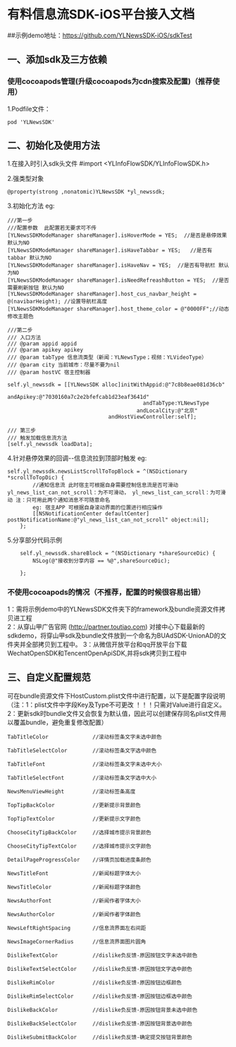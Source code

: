 # 有料信息流SDK-iOS平台接入文档
##示例demo地址：https://github.com/YLNewsSDK-iOS/sdkTest
## 一、添加sdk及三方依赖

### 使用cocoapods管理(升级cocoapods为cdn搜索及配置)（推荐使用）
1.Podfile文件：
```
pod 'YLNewsSDK'
```

## 二、初始化及使用方法
1.在接入时引入sdk头文件 #import <YLInfoFlowSDK/YLInfoFlowSDK.h>

2.强类型对象
```
@property(strong ,nonatomic)YLNewsSDK *yl_newssdk;
```

3.初始化方法
eg:

```
///第一步
///配置参数  此配置若无要求可不传
[YLNewsSDKModeManager shareManager].isHoverMode = YES;  //是否是悬停效果 默认为NO
[YLNewsSDKModeManager shareManager].isHaveTabbar = YES;   //是否有tabbar 默认为NO
[YLNewsSDKModeManager shareManager].isHaveNav = YES;  //是否有导航栏 默认为NO
[YLNewsSDKModeManager shareManager].isNeedRefreashButton = YES;  //是否需要刷新按钮 默认为NO
[YLNewsSDKModeManager shareManager].host_cus_navbar_height = @(navibarHeight); //设置导航栏高度
[YLNewsSDKModeManager shareManager].host_theme_color = @"0000FF";//动态修改主题色
```

```
///第二步
/// 入口方法
/// @param appid appid
/// @param apikey apikey
/// @param tabType 信息流类型（新闻：YLNewsType；视频：YLVideoType）
/// @param city 当前城市：尽量不要为nil
/// @param hostVC 宿主控制器

self.yl_newssdk = [[YLNewsSDK alloc]initWithAppid:@"7c8b8eae081d36cb"
                                            andApikey:@"7030160a7c2e2bfefcab1d23eaf3641d"
                                           andTabType:YLNewsType
                                         andLocalCity:@"北京"
                                andHostViewController:self];
```

```
/// 第三步
/// 触发加载信息流方法
[self.yl_newssdk loadData];
```

4.针对悬停效果的回调--信息流拉到顶部时触发
eg:
```
self.yl_newssdk.newsListScrollToTopBlock = ^(NSDictionary *scrollToTopDic) {
        //通知信息流 此时宿主可根据自身需要控制信息流是否可滑动 yl_news_list_can_not_scroll：为不可滑动， yl_news_list_can_scroll：为可滑动 注：只可用此两个通知消息不可随意命名
        eg: 宿主APP 可根据自身滚动界面的位置进行相应操作
        [[NSNotificationCenter defaultCenter] postNotificationName:@"yl_news_list_can_not_scroll" object:nil];
    };

```

5.分享部分代码示例
```
    self.yl_newssdk.shareBlock = ^(NSDictionary *shareSourceDic) {
        NSLog(@"接收到分享内容 == %@",shareSourceDic);
        
    };

```

### 不使用cocoapods的情况（不推荐，配置的时候很容易出错）
1：需将示例demo中的YLNewsSDK文件夹下的framework及bundle资源文件拷贝进工程  
2：从穿山甲广告官网 (http://partner.toutiao.com) 对接中心下载最新的sdkdemo，将穿山甲sdk及bundle文件放到一个命名为BUAdSDK-UnionAD的文件夹并全部拷贝到工程中。
3：从微信开放平台和qq开放平台下载WechatOpenSDK和TencentOpenApiSDK,并将sdk拷贝到工程中

## 三、自定义配置规范
可在bundle资源文件下HostCustom.plist文件中进行配置，以下是配置字段说明（注：1：plist文件中字段Key及Type不可更改 ！！！只需对Value进行自定义。2：更新sdk时bundle文件又会恢复为默认值，因此可以创建保存同名plist文件用以覆盖bundle，避免重复修改配置）<br/>
```
TabTitleColor              //滚动标签条文字未选中颜色

TabTitleSelectColor        //滚动标签条文字选中颜色

TabTitleFont               //滚动标签条文字未选中大小

TabTitleSelectFont         //滚动标签条文字选中大小

NewsMenuViewHeight         //滚动标签条高度

TopTipBackColor            //更新提示背景颜色

TopTipTextColor            //更新提示文字颜色

ChooseCityTipBackColor     //选择城市提示背景颜色

ChooseCityTipTextColor     //选择城市提示文字颜色

DetailPageProgressColor    //详情页加载进度条颜色

NewsTitleFont              //新闻标题字体大小

NewsTitleColor             //新闻标题字体颜色

NewsAuthorFont             //新闻作者字体大小             

NewsAuthorColor            //新闻作者字体颜色 

NewsLeftRightSpacing       //信息流界面左右间距

NewsImageCornerRadius      //信息流界面图片圆角

DislikeTextColor           //dislike负反馈-原因按钮文字未选中颜色

DislikeTextSelectColor     //dislike负反馈-原因按钮文字选中颜色

DislikeRimColor            //dislike负反馈-原因按钮边框颜色

DislikeRimSelectColor      //dislike负反馈-原因按钮边框选中颜色

DislikeBackColor           //dislike负反馈-原因按钮背景未选中颜色

DislikeBackSelectColor     //dislike负反馈-原因按钮背景选中颜色

DislikeSubmitBackColor     //dislike负反馈-确定提交按钮背景颜色   

```
